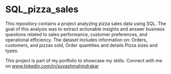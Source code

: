 # SQL_pizza_sales
This repository contains a project analyzing pizza sales data using SQL. The goal of this analysis was to extract actionable insights and answer business questions related to sales performance, customer preferences, and operational efficiency.
The dataset includes information on:
Orders, customers, and pizzas sold, Order quantities and details
Pizza sizes and types.

This project is part of my portfolio to showcase my skills. Connect with me on www.linkedin.com/in/suyashmahindrakar
